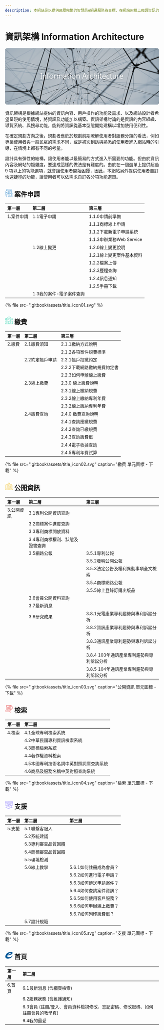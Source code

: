 ```yaml
---
description: 本網站是以提供民眾完整的智慧局e網通服務為目標，在網站架構上強調資訊的豐富呈現與使用者高度個人化能力，於此架構下進行有層次的服務設計。
---
```


# 資訊架構 Information Architecture

![](.gitbook/assets/information_architecture_banner.png)

資訊架構是根據網站提供的資訊內容、用戶操作的功能及需求、以及網站設計者希望呈現的使用情境，將資訊及功能加以構築。資訊架構討論的是資訊的內容組織、導覽系統、與搜尋功能，能夠將資訊從基本型態開始建構以增加使用便利性。

在確定規劃方向之後，規劃者應於於規劃前期瞭解使用者對服務分類的看法，例如專業使用者與一般民眾的需求不同，或是初次到訪與熟悉的使用者進入網站時的引導，在情境上都有不同的考量。

設計具有彈性的結構，讓使用者能以最簡易的方式進入所需要的功能。但由於資訊內容及網站的複雜度，要達成這樣的做法是有難度的。由於在一個選單上提供超過 9 項以上的功能選項，就會讓使用者開始困擾，因此，本網站另外提供使用者自訂快速捷徑的功能，讓使用者可以依需求自訂各分項功能選單。

## ![](.gitbook/assets/icon_architecture_01.png) 案件申請

| 第一層 | 第二層 | 第三層 |
| :--- | :--- | :--- |
| 1.案件申請 | 1.1電子申請 | 1.1.0申請前準備 |
|  |  | 1.1.1商標線上申請 |
|  |  | 1.1.2下載新電子申請系統 |
|  |  | 1.1.3申辦業務Web Service |
|  | 1.2線上變更 | 1.2.0線上變更說明 |
|  |  | 1.2.1線上變更案件基本資料 |
|  |  | 1.2.2檔案上傳 |
|  |  | 1.2.3歷程查詢 |
|  |  | 1.2.4訊息通知 |
|  |  | 1.2.5手冊下載 |
|  | 1.3我的案件-電子案件查詢 |  |

{% file src=".gitbook/assets/title\_icon01.svg" %}

## ![](.gitbook/assets/icon_architecture_02.png) 繳費

| 第一層 | 第二層 | 第三層 |
| :--- | :--- | :--- |
| 2.繳費 | 2.1繳費須知 | 2.1.1繳納方式說明 |
|  |  | 2.1.2各項案件規費標準 |
|  | 2.2約定帳戶申請 | 2.2.1帳戶扣繳約定 |
|  |  | 2.2.2下載網路繳納規費約定書 |
|  |  | 2.2.3如何申辦線上繳費 |
|  | 2.3線上繳費 | 2.3.0 線上繳費說明 |
|  |  | 2.3.1線上繳納規費 |
|  |  | 2.3.2線上繳納專利年費 |
|  |  | 2.3.2線上繳納專利年費 |
|  | 2.4繳費查詢 | 2.4.0 繳費查詢說明 |
|  |  | 2.4.1查詢應繳規費 |
|  |  | 2.4.2查詢已繳規費 |
|  |  | 2.4.3查詢繳費單 |
|  |  | 2.4.4電子收據查詢 |
|  |  | 2.4.5專利年費試算 |

{% file src=".gitbook/assets/title\_icon02.svg" caption="繳費 單元圖標 - 下載" %}

## ![](.gitbook/assets/icon_architecture_03.png) 公開資訊

| 第一層 | 第二層 | 第三層 |
| :--- | :--- | :--- |
| 3.公開資訊 | 3.1專利公開資訊查詢 |  |
|  | 3.2商標案件進度查詢 |  |
|  | 3.3專利商標開放資料 |  |
|  | 3.4專利商標權利、狀態及證書查詢 |  |
|  | 3.5網路公報 | 3.5.1專利公報 |
|  |  | 3.5.2發明公開公報 |
|  |  | 3.5.3法定公告及權利異動事項全文檢索 |
|  |  | 3.5.4商標網路公報 |
|  |  | 3.5.5線上登錄訂購出版品 |
|  | 3.6會員公開資料查詢 |  |
|  | 3.7最新消息 |  |
|  | 3.8研究成果 | 3.8.1光電產業專利趨勢與專利訴訟分析 |
|  |  | 3.8.2資訊產業專利趨勢與專利訴訟分析 |
|  |  | 3.8.3通訊產業專利趨勢與專利訴訟分析 |
|  |  | 3.8.4 103年通訊產業專利趨勢與專利訴訟分析 |
|  |  | 3.8.5 104年通訊產業專利趨勢與專利訴訟分析 |

{% file src=".gitbook/assets/title\_icon03.svg" caption="公開資訊 單元圖標 - 下載" %}

## ![](.gitbook/assets/icon_architecture_04.png) 檢索

| 第一層 | 第二層 |
| :--- | :--- |
| 4.檢索 | 4.1全球專利檢索系統 |
|  | 4.2中華民國專利資訊檢索系統 |
|  | 4.3商標檢索系統 |
|  | 4.4著作權資料檢索 |
|  | 4.5本國專利技術名詞中英對照詞庫查詢系統 |
|  | 4.6商品及服務名稱中英對照查詢系統 |

{% file src=".gitbook/assets/title\_icon04.svg" caption="檢索 單元圖標 - 下載" %}

## ![](.gitbook/assets/icon_architecture_05.png) 支援

| 第一層 | 第二層 | 第三層 |
| :--- | :--- | :--- |
| 5.支援 | 5.1聯繫客服人 |  |
|  | 5.2系統建議 |  |
|  | 5.3專利審查品質回饋 |  |
|  | 5.4商標審查品質回饋 |  |
|  | 5.5環境檢測 |  |
|  | 5.6線上教學 | 5.6.1如何註冊成為會員？ |
|  |  | 5.6.2如何進行電子申請？ |
|  |  | 5.6.3如何傳送申請案件？ |
|  |  | 5.6.4如何查詢案件資訊？ |
|  |  | 5.6.5如何使用客戶服務？ |
|  |  | 5.6.6如何申辦線上繳費？ |
|  |  | 5.6.7如何列印繳費單？ |
|  | 5.7設計規範 |  |

{% file src=".gitbook/assets/title\_icon05.svg" caption="支援 單元圖標 - 下載" %}

## ![](.gitbook/assets/icon_architecture_06.png) 首頁

| 第一層 | 第二層 |
| :--- | :--- |
| 6.首頁 | 6.1最新消息 \(含網頁檢索\) |
|  | 6.2服務狀態 \(含維護通知\) |
|  | 6.3會員 \(註冊/登入、會員資料檢視修改、忘記密碼、修改密碼、如何註冊會員的教學頁\) |
|  | 6.4我的最愛 |

